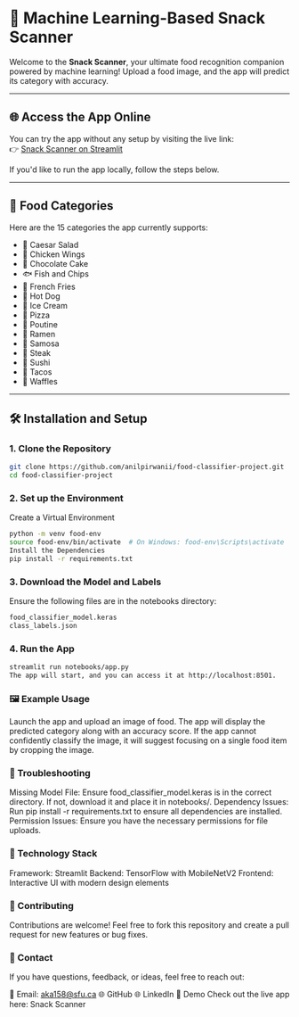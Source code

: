 # 🌟 Machine Learning-Based Snack Scanner

Welcome to the **Snack Scanner**, your ultimate food recognition companion powered by machine learning! Upload a food image, and the app will predict its category with accuracy.

---

## 🌐 Access the App Online

You can try the app without any setup by visiting the live link:  
👉 [Snack Scanner on Streamlit](https://food-classifier-project.streamlit.app/)

If you'd like to run the app locally, follow the steps below.

---

## 📂 Food Categories

Here are the 15 categories the app currently supports:

- 🥗 Caesar Salad
- 🍗 Chicken Wings
- 🍫 Chocolate Cake
- 🐟 Fish and Chips
- 🍟 French Fries
- 🌭 Hot Dog
- 🍦 Ice Cream
- 🍕 Pizza
- 🍁 Poutine
- 🍜 Ramen
- 🥟 Samosa
- 🥩 Steak
- 🍣 Sushi
- 🌮 Tacos
- 🧇 Waffles

---

## 🛠️ Installation and Setup

### 1. Clone the Repository

```bash
git clone https://github.com/anilpirwanii/food-classifier-project.git
cd food-classifier-project
```

### 2. Set up the Environment 

Create a Virtual Environment
```bash
python -m venv food-env
source food-env/bin/activate  # On Windows: food-env\Scripts\activate
Install the Dependencies
pip install -r requirements.txt
```

### 3. Download the Model and Labels
Ensure the following files are in the notebooks directory:

```bash
food_classifier_model.keras
class_labels.json
```

### 4. Run the App

```bash
streamlit run notebooks/app.py
The app will start, and you can access it at http://localhost:8501.
```

### 🖼️ Example Usage
Launch the app and upload an image of food.
The app will display the predicted category along with an accuracy score.
If the app cannot confidently classify the image, it will suggest focusing on a single food item by cropping the image.
### 🔧 Troubleshooting
Missing Model File: Ensure food_classifier_model.keras is in the correct directory. If not, download it and place it in notebooks/.
Dependency Issues: Run pip install -r requirements.txt to ensure all dependencies are installed.
Permission Issues: Ensure you have the necessary permissions for file uploads.
### 📄 Technology Stack
Framework: Streamlit
Backend: TensorFlow with MobileNetV2
Frontend: Interactive UI with modern design elements
### 🤝 Contributing
Contributions are welcome! Feel free to fork this repository and create a pull request for new features or bug fixes.

### 📧 Contact
If you have questions, feedback, or ideas, feel free to reach out:

📧 Email: aka158@sfu.ca
🌐 GitHub
🌐 LinkedIn
🌟 Demo
Check out the live app here: Snack Scanner

